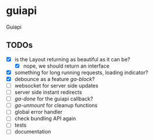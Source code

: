 # guiapi
Guiapi

## TODOs

- [x] is the Layout returning as beautiful as it can be?
  - [x] nope, we should return an interface 
- [x] something for long running requests, loading indicator?
- [x] debounce as a feature *ga-block*?
- [ ] websocket for server side updates
- [ ] server side instant redirects 
- [ ] *ga-done* for the guiapi callback?
- [ ] *ga-unmount* for cleanup functions
- [ ] global error handler
- [ ] check bundling API again
- [ ] tests
- [ ] documentation
